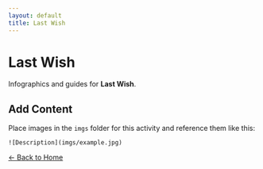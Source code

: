 ```yaml
---
layout: default
title: Last Wish
---
```


<div class="container">
<h1>Last Wish</h1>
<p>Infographics and guides for <strong>Last Wish</strong>.</p>
</div>

## Add Content

Place images in the `imgs` folder for this activity and reference them like this:

`![Description](imgs/example.jpg)`

[← Back to Home](../../index.html)
